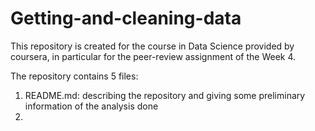 # Getting-and-cleaning-data
This repository is created for the course in Data Science provided by coursera, in particular for the peer-review assignment of the Week 4.

The repository contains 5 files:
1. README.md: describing the repository and giving some preliminary information of the analysis done
2. 
